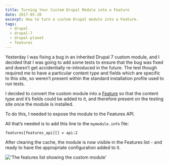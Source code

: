 ```yaml
---
title: Turning Your Custom Drupal Module into a Feature
date: 2017-05-20
excerpt: How to turn a custom Drupal module into a Feature.
tags:
  - drupal
  - drupal-7
  - drupal-planet
  - features
---
```


Yesterday I was fixing a bug in an inherited Drupal 7 custom module, and I
decided that I was going to add some tests to ensure that the bug was fixed and
doesn’t get accidentially re-introduced in the future. The test though required
me to have a particular content type and fields which are specific to this site,
so weren’t present within the standard installation profile used to run tests.

I decided to convert the custom module into a [Feature][0] so that the content
type and it’s fields could be added to it, and therefore present on the testing
site once the module is installed.

To do this, I needed to expose the module to the Features API.

All that’s needed is to add this line to the `mymodule.info` file:

```language-ini
features[features_api][] = api:2
```

After clearing the cache, the module is now visible in the Features list - and
ready to have the appropriate configuration added to it.

!['The features list showing the custom module'](/images/blog/custom-module-as-a-feature.png)

[0]: https://www.drupal.org/project/features
